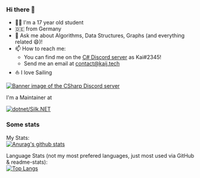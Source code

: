### Hi there 👋
- 👨‍🎓 I'm a 17 year old student
- 🇩🇪 from Germany
- 💬 Ask me about Algorithms, Data Structures, Graphs (and everything related 😄)!
- 📫 How to reach me:
  - You can find me on the [C# Discord server](http://aka.ms/csharp-discord) as Kai#2345!
  - Send me an email at [contact@kaij.tech](mailto:contact@kaij.tech)
- ⛵ I love Sailing

<a href="http://aka.ms/csharp-discord"><img src="https://discordapp.com/api/guilds/143867839282020352/widget.png?style=banner2" alt="Banner image of the CSharp Discord server"/></a>


I'm a Maintainer at

[![dotnet/Silk.NET](https://github-readme-stats.vercel.app/api/pin/?username=dotnet&repo=Silk.NET&show_icons=true&show_owner=true&theme=dark)](https://github.com/dotnet/Silk.NET)

### Some stats
My Stats:<br>
[![Anurag's github stats](https://github-readme-stats.vercel.app/api?username=HurricanKai&show_icons=true)](https://github.com/anuraghazra/github-readme-stats)

Language Stats (not my most prefered languages, just most used via GitHub & readme-stats):<br>
[![Top Langs](https://github-readme-stats.vercel.app/api/top-langs/?username=HurricanKai)](https://github.com/anuraghazra/github-readme-stats)
